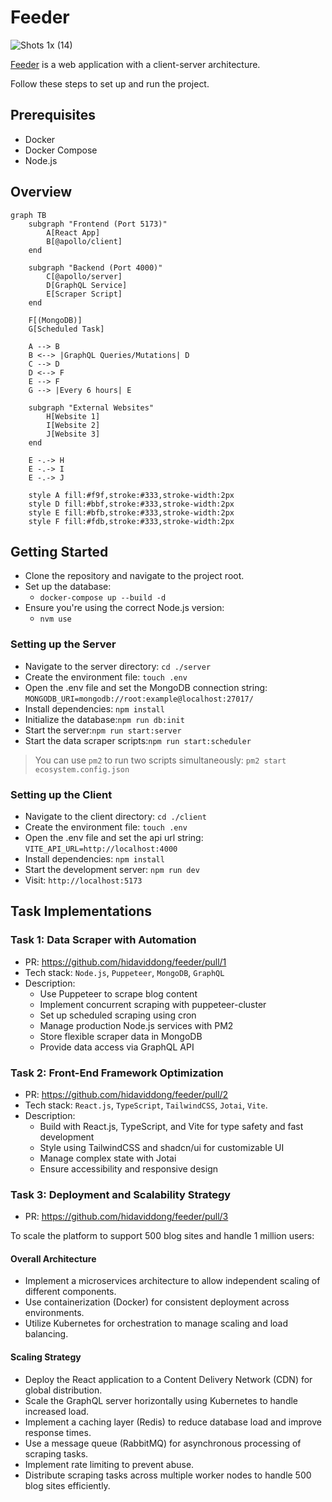 # Feeder

![Shots 1x (14)](https://github.com/user-attachments/assets/1466ad94-85e8-4dcb-b947-4938892cdce4)

[Feeder](https://feeder.daviddong.me) is a web application with a client-server architecture. 

Follow these steps to set up and run the project.

## Prerequisites

+ Docker
+ Docker Compose
+ Node.js

## Overview

```mermaid
graph TB
    subgraph "Frontend (Port 5173)"
        A[React App]
        B[@apollo/client]
    end

    subgraph "Backend (Port 4000)"
        C[@apollo/server]
        D[GraphQL Service]
        E[Scraper Script]
    end

    F[(MongoDB)]
    G[Scheduled Task]

    A --> B
    B <--> |GraphQL Queries/Mutations| D
    C --> D
    D <--> F
    E --> F
    G --> |Every 6 hours| E

    subgraph "External Websites"
        H[Website 1]
        I[Website 2]
        J[Website 3]
    end

    E -.-> H
    E -.-> I
    E -.-> J

    style A fill:#f9f,stroke:#333,stroke-width:2px
    style D fill:#bbf,stroke:#333,stroke-width:2px
    style E fill:#bfb,stroke:#333,stroke-width:2px
    style F fill:#fdb,stroke:#333,stroke-width:2px

```

##  Getting Started

+ Clone the repository and navigate to the project root.
+ Set up the database:
    - `docker-compose up --build -d`
+ Ensure you're using the correct Node.js version:
    - `nvm use`

### Setting up the Server

+ Navigate to the server directory: `cd ./server`
+ Create the environment file: `touch .env`
+ Open the .env file and set the MongoDB connection string: `MONGODB_URI=mongodb://root:example@localhost:27017/`
+ Install dependencies: `npm install`
+ Initialize the database:`npm run db:init`
+ Start the server:`npm run start:server`
+ Start the data scraper scripts:`npm run start:scheduler`

> You can use `pm2` to run two scripts simultaneously: `pm2 start ecosystem.config.json`

### Setting up the Client

+ Navigate to the client directory: `cd ./client`
+ Create the environment file: `touch .env`
+ Open the .env file and set the api url string: `VITE_API_URL=http://localhost:4000`
+ Install dependencies: `npm install`
+ Start the development server: `npm run dev`
+ Visit: `http://localhost:5173`

## Task Implementations

### Task 1: Data Scraper with Automation

+ PR: https://github.com/hidaviddong/feeder/pull/1
+ Tech stack: `Node.js`, `Puppeteer`, `MongoDB`, `GraphQL`
+ Description:
    - Use Puppeteer to scrape blog content
	- Implement concurrent scraping with puppeteer-cluster
    - Set up scheduled scraping using cron
	- Manage production Node.js services with PM2
    - Store flexible scraper data in MongoDB
	- Provide data access via GraphQL API

### Task 2: Front-End Framework Optimization

+ PR: https://github.com/hidaviddong/feeder/pull/2
+ Tech stack: `React.js`, `TypeScript`, `TailwindCSS`, `Jotai`, `Vite`.
+ Description:
    - Build with React.js, TypeScript, and Vite for type safety and fast development
	- Style using TailwindCSS and shadcn/ui for customizable UI
	- Manage complex state with Jotai
	- Ensure accessibility and responsive design

### Task 3: Deployment and Scalability Strategy

+ PR: https://github.com/hidaviddong/feeder/pull/3
  
To scale the platform to support 500 blog sites and handle 1 million users:

#### Overall Architecture

- Implement a microservices architecture to allow independent scaling of different components.
- Use containerization (Docker) for consistent deployment across environments.
- Utilize Kubernetes for orchestration to manage scaling and load balancing.

#### Scaling Strategy

- Deploy the React application to a Content Delivery Network (CDN) for global distribution.
- Scale the GraphQL server horizontally using Kubernetes to handle increased load.
- Implement a caching layer (Redis) to reduce database load and improve response times.
- Use a message queue (RabbitMQ) for asynchronous processing of scraping tasks.
- Implement rate limiting to prevent abuse.
- Distribute scraping tasks across multiple worker nodes to handle 500 blog sites efficiently.

